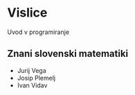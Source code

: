 # Vislice
Uvod v programiranje

## Znani slovenski matematiki
- Jurij Vega
- Josip Plemelj
- Ivan Vidav